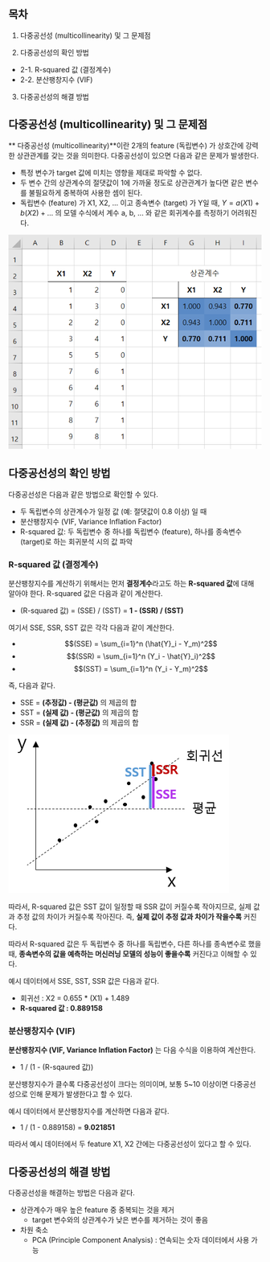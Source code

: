 ## 목차
1. 다중공선성 (multicollinearity) 및 그 문제점

2. 다중공선성의 확인 방법
* 2-1. R-squared 값 (결정계수)
* 2-2. 분산팽창지수 (VIF)

3. 다중공선성의 해결 방법

## 다중공선성 (multicollinearity) 및 그 문제점
** 다중공선성 (multicollinearity)**이란 2개의 feature (독립변수) 가 상호간에 강력한 상관관계를 갖는 것을 의미한다. 다중공선성이 있으면 다음과 같은 문제가 발생한다.
* 특정 변수가 target 값에 미치는 영향을 제대로 파악할 수 없다.
* 두 변수 간의 상관계수의 절댓값이 1에 가까울 정도로 상관관계가 높다면 같은 변수를 불필요하게 중복하여 사용한 셈이 된다.
* 독립변수 (feature) 가 X1, X2, ... 이고 종속변수 (target) 가 Y일 때, $Y = a(X1) + b(X2) + ...$ 의 모델 수식에서 계수 a, b, ... 와 같은 회귀계수를 측정하기 어려워진다.

![다중공선성이 있는 데이터의 예시. X1과 X2 사이의 상관계수가 0.943이다.](./images/다중공선성_1.png)

## 다중공선성의 확인 방법
다중공선성은 다음과 같은 방법으로 확인할 수 있다.
* 두 독립변수의 상관계수가 일정 값 (예: 절댓값이 0.8 이상) 일 때
* 분산팽창지수 (VIF, Variance Inflation Factor)
* R-squared 값: 두 독립변수 중 하나를 독립변수 (feature), 하나를 종속변수 (target)로 하는 회귀분석 시의 값 파악

### R-squared 값 (결정계수)
분산팽창지수를 계산하기 위해서는 먼저 **결정계수**라고도 하는 **R-squared 값**에 대해 알아야 한다. R-squared 값은 다음과 같이 계산한다.
* (R-squared 값) = (SSE) / (SST) = **1 - (SSR) / (SST)**

여기서 SSE, SSR, SST 값은 각각 다음과 같이 계산한다.
* $$(SSE) = \sum_{i=1}^n (\hat{Y}_i - Y_m)^2$$
* $$(SSR) = \sum_{i=1}^n (Y_i - \hat{Y}_i)^2$$
* $$(SST) = \sum_{i=1}^n (Y_i - Y_m)^2$$

즉, 다음과 같다.
* SSE = **(추정값) - (평균값)** 의 제곱의 합
* SST = **(실제 값) - (평균값)** 의 제곱의 합
* SSR = **(실제 값) - (추정값)** 의 제곱의 합

![SSE, SST, SSR을 나타낸 그림](./images/다중공선성_2.png)

따라서, R-squared 값은 SST 값이 일정할 때 SSR 값이 커질수록 작아지므로, 실제 값과 추정 값의 차이가 커질수록 작아진다. 즉, **실제 값이 추정 값과 차이가 작을수록** 커진다.

따라서 R-squared 값은 두 독립변수 중 하나를 독립변수, 다른 하나를 종속변수로 했을 때, **종속변수의 값을 예측하는 머신러닝 모델의 성능이 좋을수록** 커진다고 이해할 수 있다.

예시 데이터에서 SSE, SST, SSR 값은 다음과 같다.
* 회귀선 : X2 = 0.655 * (X1) + 1.489
* **R-squared 값 : 0.889158**

### 분산팽창지수 (VIF)
**분산팽창지수 (VIF, Variance Inflation Factor)** 는 다음 수식을 이용하여 계산한다.
* 1 / (1 - (R-sqaured 값))

분산팽창지수가 클수록 다중공선성이 크다는 의미이며, 보통 5~10 이상이면 다중공선성으로 인해 문제가 발생한다고 할 수 있다.

예시 데이터에서 분산팽창지수를 계산하면 다음과 같다.
* 1 / (1 - 0.889158) = **9.021851**

따라서 예시 데이터에서 두 feature X1, X2 간에는 다중공선성이 있다고 할 수 있다.

## 다중공선성의 해결 방법
다중공선성을 해결하는 방법은 다음과 같다.
* 상관계수가 매우 높은 feature 중 중복되는 것을 제거
  * target 변수와의 상관계수가 낮은 변수를 제거하는 것이 좋음
* 차원 축소
  * PCA (Principle Component Analysis) : 연속되는 숫자 데이터에서 사용 가능
